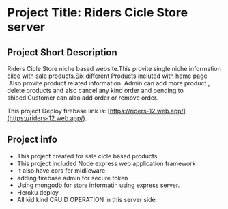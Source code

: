 # Project Title: Riders Cicle Store server 
## Project Short Description
Riders Cicle Store niche based website.This provite single niche information cilce with sale products.Six different Products incluted with home page .Also provite product related  information. Admin can add more product , delete products and also cancel any kind order and pending to shiped.Customer can also add order or remove order.

This project Deploy firebase link is: [https://riders-12.web.app/](https://riders-12.web.app/).


## Project info

 - This project created for sale cicle based products
 - This project included Node express web application framework
 - It also have cors for midlleware
 - adding firebase admin for secure token
 - Using  mongodb for store informatin using express server.
 - Heroku deploy
 - All kid kind CRUID OPERATION in this server side.
 